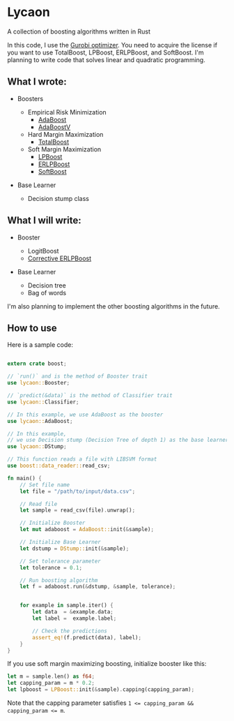 # Lycaon
A collection of boosting algorithms written in Rust


In this code, I use the [Gurobi optimizer](https://www.gurobi.com).
You need to acquire the license if you want to use TotalBoost, LPBoost, ERLPBoost, and SoftBoost.
I'm planning to write code that solves linear and quadratic programming.

## What I wrote:

- Boosters
    - Empirical Risk Minimization
        - [AdaBoost](https://www.sciencedirect.com/science/article/pii/S002200009791504X?via%3Dihub)
        - [AdaBoostV](http://jmlr.org/papers/v6/ratsch05a.html)
    - Hard Margin Maximization
        - [TotalBoost](https://dl.acm.org/doi/10.1145/1143844.1143970)
    - Soft Margin Maximization
        - [LPBoost](https://link.springer.com/content/pdf/10.1023/A:1012470815092.pdf)
        - [ERLPBoost](https://www.stat.purdue.edu/~vishy/papers/WarGloVis08.pdf)
        - [SoftBoost](https://proceedings.neurips.cc/paper/2007/file/cfbce4c1d7c425baf21d6b6f2babe6be-Paper.pdf)


- Base Learner
    - Decision stump class

## What I will write:

- Booster
    - LogitBoost
    - [Corrective ERLPBoost](https://core.ac.uk/download/pdf/207934763.pdf)

- Base Learner
  - Decision tree
  - Bag of words


I'm also planning to implement the other boosting algorithms in the future.


## How to use

Here is a sample code:

```rust

extern crate boost;

// `run()` and is the method of Booster trait
use lycaon::Booster;

// `predict(&data)` is the method of Classifier trait
use lycaon::Classifier;

// In this example, we use AdaBoost as the booster
use lycaon::AdaBoost;

// In this example,
// we use Decision stump (Decision Tree of depth 1) as the base learner
use lycaon::DStump;

// This function reads a file with LIBSVM format
use boost::data_reader::read_csv;

fn main() {
    // Set file name
    let file = "/path/to/input/data.csv";

    // Read file
    let sample = read_csv(file).unwrap();

    // Initialize Booster
    let mut adaboost = AdaBoost::init(&sample);

    // Initialize Base Learner
    let dstump = DStump::init(&sample);

    // Set tolerance parameter
    let tolerance = 0.1;

    // Run boosting algorithm
    let f = adaboost.run(&dstump, &sample, tolerance);


    for example in sample.iter() {
        let data  = &example.data;
        let label =  example.label;

        // Check the predictions
        assert_eq!(f.predict(data), label);
    }
}
```


If you use soft margin maximizing boosting, initialize booster like this:
```rust
let m = sample.len() as f64;
let capping_param = m * 0.2;
let lpboost = LPBoost::init(&sample).capping(capping_param);
```

Note that the capping parameter satisfies `1 <= capping_param && capping_param <= m`.
